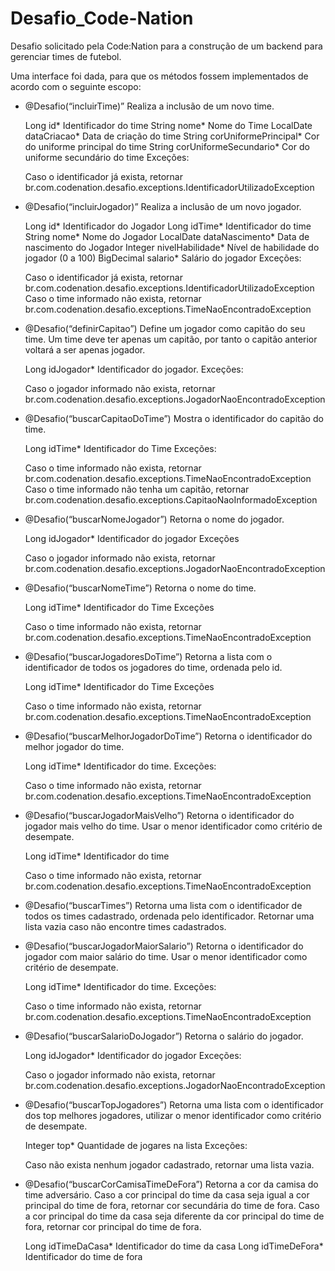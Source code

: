 # Desafio_Code-Nation
Desafio solicitado pela Code:Nation para a construção de um backend para gerenciar times de futebol.

Uma interface foi dada, para que os métodos fossem implementados de acordo com o seguinte escopo:

- @Desafio(“incluirTime)”
  Realiza a inclusão de um novo time.

    Long id* Identificador do time
    String nome* Nome do Time
    LocalDate dataCriacao* Data de criação do time
    String corUniformePrincipal* Cor do uniforme principal do time
    String corUniformeSecundario* Cor do uniforme secundário do time
    Exceções:

    Caso o identificador já exista, retornar br.com.codenation.desafio.exceptions.IdentificadorUtilizadoException
- @Desafio(“incluirJogador)”
  Realiza a inclusão de um novo jogador.

    Long id* Identificador do Jogador
    Long idTime* Identificador do time
    String nome* Nome do Jogador
    LocalDate dataNascimento* Data de nascimento do Jogador
    Integer nivelHabilidade* Nível de habilidade do jogador (0 a 100)
    BigDecimal salario* Salário do jogador
    Exceções:

    Caso o identificador já exista, retornar br.com.codenation.desafio.exceptions.IdentificadorUtilizadoException
    Caso o time informado não exista, retornar br.com.codenation.desafio.exceptions.TimeNaoEncontradoException
- @Desafio(“definirCapitao”)
  Define um jogador como capitão do seu time. Um time deve ter apenas um capitão, por tanto o capitão anterior voltará a ser apenas       jogador.

    Long idJogador* Identificador do jogador.
    Exceções:

    Caso o jogador informado não exista, retornar br.com.codenation.desafio.exceptions.JogadorNaoEncontradoException
- @Desafio(“buscarCapitaoDoTime”)
  Mostra o identificador do capitão do time.

    Long idTime* Identificador do Time
    Exceções:

    Caso o time informado não exista, retornar br.com.codenation.desafio.exceptions.TimeNaoEncontradoException
    Caso o time informado não tenha um capitão, retornar br.com.codenation.desafio.exceptions.CapitaoNaoInformadoException

- @Desafio(“buscarNomeJogador”)
  Retorna o nome do jogador.

    Long idJogador* Identificador do jogador
    Exceções

    Caso o jogador informado não exista, retornar br.com.codenation.desafio.exceptions.JogadorNaoEncontradoException

- @Desafio(“buscarNomeTime”)
  Retorna o nome do time.

    Long idTime* Identificador do Time
    Exceções

    Caso o time informado não exista, retornar br.com.codenation.desafio.exceptions.TimeNaoEncontradoException
- @Desafio(“buscarJogadoresDoTime”)
  Retorna a lista com o identificador de todos os jogadores do time, ordenada pelo id.

    Long idTime* Identificador do Time
    Exceções

    Caso o time informado não exista, retornar br.com.codenation.desafio.exceptions.TimeNaoEncontradoException
- @Desafio(“buscarMelhorJogadorDoTime”)
  Retorna o identificador do melhor jogador do time.

    Long idTime* Identificador do time.
    Exceções:

    Caso o time informado não exista, retornar br.com.codenation.desafio.exceptions.TimeNaoEncontradoException
- @Desafio(“buscarJogadorMaisVelho”)
  Retorna o identificador do jogador mais velho do time. Usar o menor identificador como critério de desempate.

    Long idTime* Identificador do time

    Caso o time informado não exista, retornar br.com.codenation.desafio.exceptions.TimeNaoEncontradoException

- @Desafio(“buscarTimes”)
  Retorna uma lista com o identificador de todos os times cadastrado, ordenada pelo identificador. Retornar uma lista vazia caso não       encontre times cadastrados.

- @Desafio(“buscarJogadorMaiorSalario”)
  Retorna o identificador do jogador com maior salário do time. Usar o menor identificador como critério de desempate.

    Long idTime* Identificador do time.
    Exceções:

    Caso o time informado não exista, retornar br.com.codenation.desafio.exceptions.TimeNaoEncontradoException
- @Desafio(“buscarSalarioDoJogador”)
  Retorna o salário do jogador.

    Long idJogador* Identificador do jogador
    Exceções:

    Caso o jogador informado não exista, retornar br.com.codenation.desafio.exceptions.JogadorNaoEncontradoException
- @Desafio(“buscarTopJogadores”)
  Retorna uma lista com o identificador dos top melhores jogadores, utilizar o menor identificador como critério de desempate.

    Integer top* Quantidade de jogares na lista
    Exceções:

    Caso não exista nenhum jogador cadastrado, retornar uma lista vazia.
- @Desafio(“buscarCorCamisaTimeDeFora”)
  Retorna a cor da camisa do time adversário. Caso a cor principal do time da casa seja igual a cor principal do time de fora, retornar   cor secundária do time de fora. Caso a cor principal do time da casa seja diferente da cor principal do time de fora, retornar cor       principal do time de fora.

    Long idTimeDaCasa* Identificador do time da casa
    Long idTimeDeFora* Identificador do time de fora
